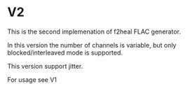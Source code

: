 # V2

This is the second implemenation of f2heal FLAC generator.

In this version the number of channels is variable, but only blocked/interleaved mode is supported.

This version support jitter.

For usage see V1
